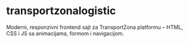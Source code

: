 # transportzonalogistic
Moderni, responzivni frontend sajt za TransportZona platformu – HTML, CSS i JS sa animacijama, formom i navigacijom.
